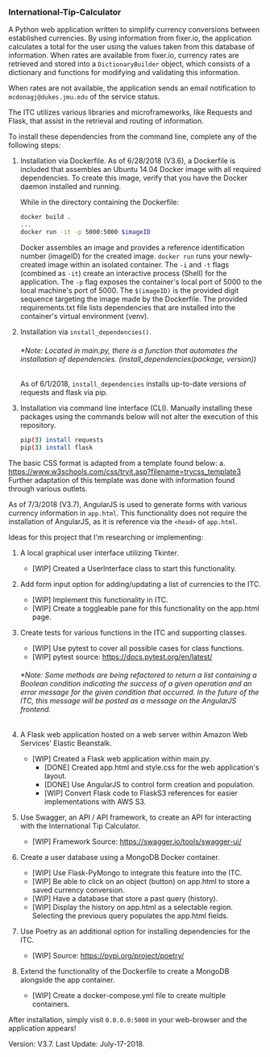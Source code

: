 ### International-Tip-Calculator
A Python web application written to simplify currency conversions between established currencies.
By using information from fixer.io, the application calculates a total for the user using the values taken from this database of information.
When rates are available from fixer.io, currency rates are retrieved and stored into a `DictionaryBuilder` object,
which consists of a dictionary and functions for modifying and validating this information.

When rates are not available, the application sends an email notification to `mcdonagj@dukes.jmu.edu` of the service status.

The ITC utilizes various libraries and microframeworks, like Requests and Flask, that assist in the retrieval and routing of information.

To install these dependencies from the command line, complete any of the following steps:
1. Installation via Dockerfile.
    As of 6/28/2018 (V3.6), a Dockerfile is included that assembles an Ubuntu 14.04 Docker image with all required dependencies.
    To create this image, verify that you have the Docker daemon installed and running.

    While in the directory containing the Dockerfile:
    ```sh
    docker build .
    ...
    docker run -it -p 5000:5000 $imageID
    ```
    Docker assembles an image and provides a reference identification number (imageID) for the created image.
    `docker run` runs your newly-created image within an isolated container.
    The `-i` and `-t` flags (combined as `-it`) create an interactive process (Shell) for the application.
    The `-p` flag exposes the container's local port of 5000 to the local machine's port of 5000.
    The `$(imageID)` is the provided digit sequence targeting the image made by the Dockerfile.
    The provided requirements.txt file lists dependencies that are installed into the container's virtual environment (venv).

2. Installation via `install_dependencies()`.
    ###### *Note: Located in main.py, there is a function that automates the installation of dependencies. (install_dependencies(package, version))
    As of 6/1/2018, ` install_dependencies ` installs up-to-date versions of requests and flask via pip.

3. Installation via command line interface (CLI).
    Manually installing these packages using the commands below will not alter the execution of this repository.
    ```sh
    pip(3) install requests
    pip(3) install flask
    ```
The basic CSS format is adapted from a template found below:
    a. https://www.w3schools.com/css/tryit.asp?filename=trycss_template3
Further adaptation of this template was done with information found through various outlets.

As of 7/3/2018 (V3.7), AngularJS is used to generate forms with various currency information in `app.html`.
This functionality does not require the installation of AngularJS, as it is reference via the `<head>` of `app.html`.

Ideas for this project that I'm researching or implementing:
1. A local graphical user interface utilizing Tkinter.
    * [WIP] Created a UserInterface class to start this functionality.

2. Add form input option for adding/updating a list of currencies to the ITC.
    * [WIP] Implement this functionality in ITC.
    * [WIP] Create a toggleable pane for this functionality on the app.html page.

3. Create tests for various functions in the ITC and supporting classes.
    * [WIP] Use pytest to cover all possible cases for class functions.
    * [WIP] pytest source: https://docs.pytest.org/en/latest/
    ###### *Note: Some methods are being refactored to return a list containing a Boolean condition indicating the success of a given operation and an error message for the given condition that occurred. In the future of the ITC, this message will be posted as a message on the AngularJS frontend.

4. A Flask web application hosted on a web server within Amazon Web Services' Elastic Beanstalk.
    * [WIP] Created a Flask web application within main.py.
        * [DONE] Created app.html and style.css for the web application's layout.
        * [DONE] Use AngularJS to control form creation and population.
        * [WIP] Convert Flask code to FlaskS3 references for easier implementations with AWS S3.

5. Use Swagger, an API / API framework, to create an API for interacting with the International Tip Calculator.
    * [WIP] Framework Source: https://swagger.io/tools/swagger-ui/

6. Create a user database using a MongoDB Docker container.
    * [WIP] Use Flask-PyMongo to integrate this feature into the ITC.
    * [WIP] Be able to click on an object (button) on app.html to store a saved currency conversion.
    * [WIP] Have a database that store a past query (history).
    * [WIP] Display the history on app.html as a selectable region. Selecting the previous query populates the app.html fields.

7. Use Poetry as an additional option for installing dependencies for the ITC.
    * [WIP] Source: https://pypi.org/project/poetry/

8. Extend the functionality of the Dockerfile to create a MongoDB alongside the app container.
    * [WIP] Create a docker-compose.yml file to create multiple containers.

After installation, simply visit `0.0.0.0:5000` in your web-browser and the application appears!

Version: V3.7.
Last Update: July-17-2018.